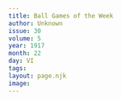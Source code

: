 ```yaml
---
title: Ball Games of the Week
author: Unknown
issue: 30
volume: 5
year: 1917
month: 22
day: VI
tags:
layout: page.njk
image:
---
```



